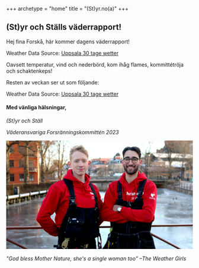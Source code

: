 +++
archetype = "home"
title = "(St)yr.no(a)"
+++

## (St)yr och Ställs väderrapport!

Hej fina Forskå, här kommer dagens väderrapport!

<div id="ww_799edb06c767a" v='1.3' loc='id' a='{"t":"horizontal","lang":"sv","sl_lpl":1,"ids":["wl2608"],"font":"Arial","sl_ics":"one_a","sl_sot":"celsius","cl_bkg":"image","cl_font":"#FFFFFF","cl_cloud":"#FFFFFF","cl_persp":"#81D4FA","cl_sun":"#FFC107","cl_moon":"#FFC107","cl_thund":"#FF5722","el_phw":3}'>Weather Data Source: <a href="https://wetterlabs.de/wetter_uppsala/30_tage/" id="ww_799edb06c767a_u" target="_blank">Uppsala 30 tage wetter</a></div><script async src="https://app1.weatherwidget.org/js/?id=ww_799edb06c767a"></script>


Oavsett temperatur, vind och nederbörd, kom ihåg flames, kommittétröja och schaktenkeps!

Resten av veckan ser ut som följande:

<div id="ww_274260e5f1f97" v='1.3' loc='id' a='{"t":"responsive","lang":"sv","sl_lpl":1,"ids":["wl2608"],"font":"Arial","sl_ics":"one","sl_sot":"celsius","cl_bkg":"#D32F2F","cl_font":"#FFFFFF","cl_cloud":"#FFFFFF","cl_persp":"#FFFFFF","cl_sun":"#FFC107","cl_moon":"#FFC107","cl_thund":"#FFFFFF","cl_odd":"#0000000a","sl_tof":"7"}'>Weather Data Source: <a href="https://wetterlabs.de/wetter_uppsala/30_tage/" id="ww_274260e5f1f97_u" target="_blank">Uppsala 30 tage wetter</a></div><script async src="https://app1.weatherwidget.org/js/?id=ww_274260e5f1f97"></script>

#### Med vänliga hälsningar,

*(St)yr och Ställ*

*Väderansvariga Forsränningskommittén 2023*

![Image](/images/starboys.JPG)


*"God bless Mother Nature, she's a single woman too" –The Weather Girls* 
